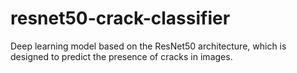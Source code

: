 # resnet50-crack-classifier
Deep learning model based on the ResNet50 architecture, which is designed to predict the presence of cracks in images.
